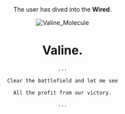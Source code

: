 <div align="center">
The user has dived into the <b>Wired</b>.
  
<a></a>

![Valine_Molecule](https://upload.wikimedia.org/wikipedia/commons/thumb/8/8f/Valine-from-xtal-3D-bs-17.png/239px-Valine-from-xtal-3D-bs-17.png)

# Valine.

```
...
  
Clear the battlefield and let me see

All the profit from our victory.

...
```
</div>
